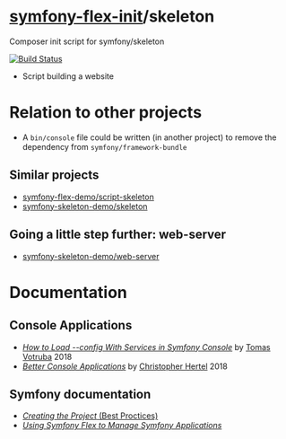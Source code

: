 # [symfony-flex-init](https://symfony-flex-init.github.io)/skeleton
Composer init script for symfony/skeleton

[![Build Status](https://travis-ci.org/symfony-flex-init/skeleton.svg?branch=master)](https://travis-ci.org/symfony-flex-init/skeleton)

* Script building a website

# Relation to other projects
* A `bin/console` file could be written (in another project) to remove the dependency from `symfony/framework-bundle`

## Similar projects
* [symfony-flex-demo/script-skeleton](https://github.com/symfony-flex-demo/script-skeleton)
* [symfony-skeleton-demo/skeleton](https://github.com/symfony-skeleton-demo/skeleton)

## Going a little step further: web-server
* [symfony-skeleton-demo/web-server](https://github.com/symfony-skeleton-demo/web-server)


# Documentation
## Console Applications
* [*How to Load --config With Services in Symfony Console*](https://www.tomasvotruba.cz/blog/2018/05/14/how-to-load-config-with-services-in-symfony-console/) by [Tomas Votruba](https://www.tomasvotruba.cz/) 2018
* [*Better Console Applications*](https://speakerdeck.com/el_stoffel/better-console-applications) by [Christopher Hertel](https://speakerdeck.com/el_stoffel) 2018

## Symfony documentation
* [*Creating the Project* (Best Proctices)](https://symfony.com/doc/current/best_practices/creating-the-project.html)
* [*Using Symfony Flex to Manage Symfony Applications*](https://symfony.com/doc/current/setup/flex.html)
